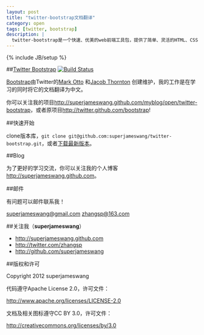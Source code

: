 ```yaml
---
layout: post
title: "twitter-bootstrap文档翻译"
category: open
tags: [twitter, bootstrap]
description: |
  twitter-bootstrap是一个快速、优美的web前端工具包，提供了简单、灵活的HTML、CSS和Javascript组建。是很好的web前端学习资料，当然你也可以将它直接用于项目开发。
---
```

{% include JB/setup %}

##[Twitter Bootstrap](http://twitter.github.com/bootstrap) [![Build Status](https://secure.travis-ci.org/twitter/bootstrap.png)](http://travis-ci.org/twitter/bootstrap)

[Bootstrap](https://github.com/twitter/bootstrap)由Twitter的[Mark Otto](http://twitter.com/mdo) 和[Jacob Thornton](http://twitter.com/fat) 创建维护，我的工作是在学习的同时将它的文档翻译为中文。

你可以关注我的项目<http://superjameswang.github.com/myblog/open/twitter-bootstrap>，或者原项目<http://twitter.github.com/bootstrap>!

##快速开始

clone版本库，`git clone git@github.com:superjameswang/twitter-bootstrap.git`，或者[下载最新版本](https://github.com/superjameswang/twitter-bootstrap/zipball/master)。

##Blog

为了更好的学习交流，你可以关注我的个人博客<http://superjameswang.github.com>。

##邮件

有问题可以邮件联系我！

superjameswang@gmail.com
zhangsp@163.com

##关注我（**superjameswang**）

+ <http://superjameswang.github.com>
+ <http://twitter.com/zhangsp>
+ <http://github.com/superjameswang>

##版权和许可

Copyright 2012 superjameswang

代码遵守Apache License 2.0，许可文件：

<http://www.apache.org/licenses/LICENSE-2.0>

文档及相关图标遵守CC BY 3.0，许可文件：

<http://creativecommons.org/licenses/by/3.0>
